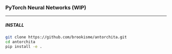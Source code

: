 ### PyTorch Neural Networks (WIP)

---

##### INSTALL

```bash
git clone https://github.com/brookisme/antorchita.git
cd antorchita
pip install -e .
```

